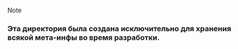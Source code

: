 > [!NOTE]
>
> ### Эта директория была создана исключительно для хранения всякой мета-инфы во время разработки.